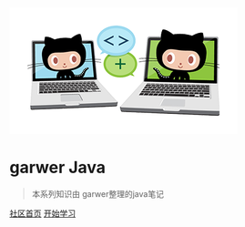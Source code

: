 [![logo](../../docs/extra-page/images/icon.png)](https://github.com/doocs/advanced-java)

# garwer Java
> 本系列知识由 garwer整理的java笔记

[社区首页](https://doocs.github.io)
[开始学习](#garwer-java)
